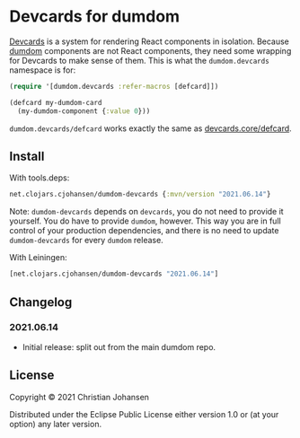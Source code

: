 # Devcards for dumdom

[Devcards](https://github.com/bhauman/devcards) is a system for rendering React
components in isolation. Because [dumdom](https://github.com/cjohansen/dumdom)
components are not React components, they need some wrapping for Devcards to
make sense of them. This is what the `dumdom.devcards` namespace is for:

```clj
(require '[dumdom.devcards :refer-macros [defcard]])

(defcard my-dumdom-card
  (my-dumdom-component {:value 0}))
```

`dumdom.devcards/defcard` works exactly the same as
[devcards.core/defcard](http://rigsomelight.com/devcards/#!/devdemos.defcard_api).

## Install

With tools.deps:

```clj
net.clojars.cjohansen/dumdom-devcards {:mvn/version "2021.06.14"}
```

Note: `dumdom-devcards` depends on `devcards`, you do not need to provide it
yourself. You do have to provide `dumdom`, however. This way you are in full
control of your production dependencies, and there is no need to update
`dumdom-devcards` for every `dumdom` release.

With Leiningen:

```clj
[net.clojars.cjohansen/dumdom-devcards "2021.06.14"]
```

## Changelog

### 2021.06.14

- Initial release: split out from the main dumdom repo.

## License

Copyright © 2021 Christian Johansen

Distributed under the Eclipse Public License either version 1.0 or (at your
option) any later version.
